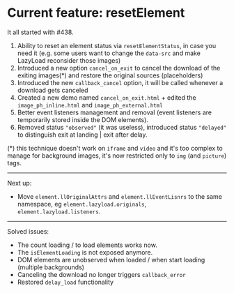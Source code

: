 # Current feature: resetElement

It all started with #438.

1. Ability to reset an element status via `resetElementStatus`, in case you need it
   (e.g. some users want to change the `data-src` and make LazyLoad reconsider those images)
2. Introduced a new option `cancel_on_exit` to cancel the download of the exiting images(*) and restore the original sources (placeholders)
3. Introduced the new `callback_cancel` option, it will be called whenever a download gets canceled
4. Created a new demo named `cancel_on_exit.html` + edited the `image_ph_inline.html` and `image_ph_external.html`
5. Better event listeners management and removal (event listeners are temporarily stored inside the DOM elements).
6. Removed status `"observed"` (it was useless), introduced status `"delayed"` to distinguish exit at landing | exit after delay.

(*) this technique doesn't work on `iframe` and `video` and it's too complex to manage for background images, it's now restricted only to `img` (and `picture`) tags.

---

Next up:

- Move `element.llOriginalAttrs` and `element.llEventLisnrs` to the same namespace, eg `element.lazyload.originals`, `element.lazyload.listeners`.

---

Solved issues:

- The count loading / to load elements works now.
- The `isElementLoading` is not exposed anymore.
- DOM elements are unobserved when loaded / when start loading (multiple backgrounds)
- Canceling the download no longer triggers `callback_error`
- Restored `delay_load` functionality